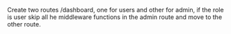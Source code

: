 Create two routes /dashboard, one for users and other for admin, if the role is user skip all he middleware functions in the admin route and move to the other route.